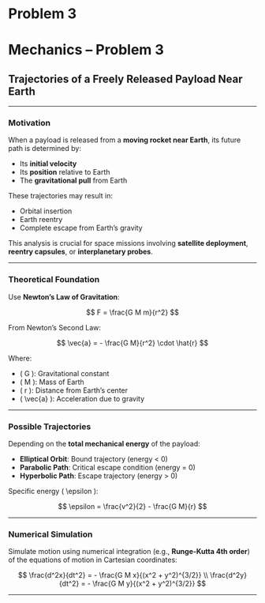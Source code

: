 # Problem 3
# Mechanics – Problem 3

## Trajectories of a Freely Released Payload Near Earth

---

###  Motivation

When a payload is released from a **moving rocket near Earth**, its future path is determined by:

- Its **initial velocity**
- Its **position** relative to Earth
- The **gravitational pull** from Earth

These trajectories may result in:

- Orbital insertion  
- Earth reentry  
- Complete escape from Earth’s gravity

This analysis is crucial for space missions involving **satellite deployment**, **reentry capsules**, or **interplanetary probes**.

---

###  Theoretical Foundation

Use **Newton’s Law of Gravitation**:

$$
F = \frac{G M m}{r^2}
$$

From Newton’s Second Law:

$$
\vec{a} = - \frac{G M}{r^2} \cdot \hat{r}
$$

Where:

- \( G \): Gravitational constant  
- \( M \): Mass of Earth  
- \( r \): Distance from Earth’s center  
- \( \vec{a} \): Acceleration due to gravity  

---

###  Possible Trajectories

Depending on the **total mechanical energy** of the payload:

- **Elliptical Orbit**: Bound trajectory (energy < 0)
- **Parabolic Path**: Critical escape condition (energy = 0)
- **Hyperbolic Path**: Escape trajectory (energy > 0)

Specific energy \( \epsilon \):

$$
\epsilon = \frac{v^2}{2} - \frac{G M}{r}
$$

---

###  Numerical Simulation

Simulate motion using numerical integration (e.g., **Runge-Kutta 4th order**) of the equations of motion in Cartesian coordinates:

$$
\frac{d^2x}{dt^2} = - \frac{G M x}{(x^2 + y^2)^{3/2}} \\
\frac{d^2y}{dt^2} = - \frac{G M y}{(x^2 + y^2)^{3/2}}
$$

---


